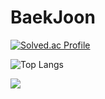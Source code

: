 # BaekJoon

[![Solved.ac Profile](http://mazassumnida.wtf/api/v2/generate_badge?boj=calla20031)](https://solved.ac/calla20031/)

![Top Langs](https://github-readme-stats.vercel.app/api/top-langs/?username=calla20031&layout=compact&theme=onedark)

<img src="https://img.shields.io/badge/-A8B9CC?style=flat&logo=C&logoColor=black"/>
